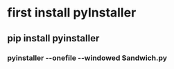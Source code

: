 # first install pyInstaller
## pip install pyinstaller
### pyinstaller --onefile --windowed Sandwich.py


